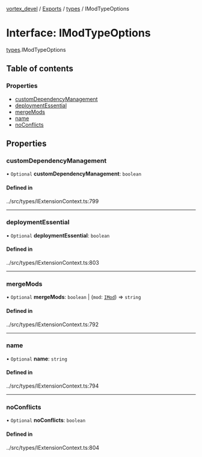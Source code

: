 [vortex_devel](../README.md) / [Exports](../modules.md) / [types](../modules/types.md) / IModTypeOptions

# Interface: IModTypeOptions

[types](../modules/types.md).IModTypeOptions

## Table of contents

### Properties

- [customDependencyManagement](types.IModTypeOptions.md#customdependencymanagement)
- [deploymentEssential](types.IModTypeOptions.md#deploymentessential)
- [mergeMods](types.IModTypeOptions.md#mergemods)
- [name](types.IModTypeOptions.md#name)
- [noConflicts](types.IModTypeOptions.md#noconflicts)

## Properties

### customDependencyManagement

• `Optional` **customDependencyManagement**: `boolean`

#### Defined in

../src/types/IExtensionContext.ts:799

___

### deploymentEssential

• `Optional` **deploymentEssential**: `boolean`

#### Defined in

../src/types/IExtensionContext.ts:803

___

### mergeMods

• `Optional` **mergeMods**: `boolean` \| (`mod`: [`IMod`](types.IMod.md)) => `string`

#### Defined in

../src/types/IExtensionContext.ts:792

___

### name

• `Optional` **name**: `string`

#### Defined in

../src/types/IExtensionContext.ts:794

___

### noConflicts

• `Optional` **noConflicts**: `boolean`

#### Defined in

../src/types/IExtensionContext.ts:804
